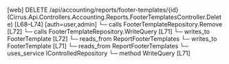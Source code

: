 [web] DELETE /api/accounting/reports/footer-templates/{id}  (Cirrus.Api.Controllers.Accounting.Reports.FooterTemplatesController.Delete)  [L68–L74] [auth=user,admin]
  └─ calls FooterTemplateRepository.Remove [L72]
  └─ calls FooterTemplateRepository.WriteQuery [L71]
  └─ writes_to FooterTemplate [L72]
    └─ reads_from ReportFooterTemplates
  └─ writes_to FooterTemplate [L71]
    └─ reads_from ReportFooterTemplates
  └─ uses_service IControlledRepository<FooterTemplate>
    └─ method WriteQuery [L71]

